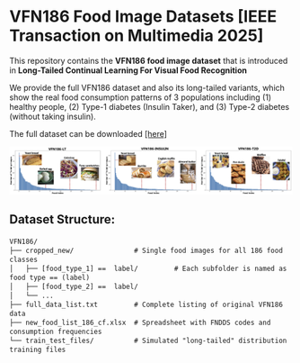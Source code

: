 # VFN186 Food Image Datasets [IEEE Transaction on Multimedia 2025] 

This repository contains the **VFN186 food image dataset** that is introduced in **Long-Tailed Continual Learning For Visual Food Recognition** 

We provide the full VFN186 dataset and also its long-tailed variants, which show the real food consumption patterns of 3 populations including (1) healthy people, (2) Type-1 diabetes (Insulin Taker), and (3) Type-2 diabetes (without taking insulin). 

The full dataset can be downloaded [[here]](https://drive.google.com/file/d/1Exi8Mw62nF8vS44HkvOwlybrRxqIFauY/view)

![Description](./figure.jpg)

## Dataset Structure:
```
VFN186/
├── cropped_new/               # Single food images for all 186 food classes
│   ├── [food_type_1] ==  label/         # Each subfolder is named as food type == (label)
│   ├── [food_type_2] ==  label/
│   └── ...
├── full_data_list.txt         # Complete listing of original VFN186 data
├── new_food_list_186_cf.xlsx  # Spreadsheet with FNDDS codes and consumption frequencies
└── train_test_files/          # Simulated "long-tailed" distribution training files
```

